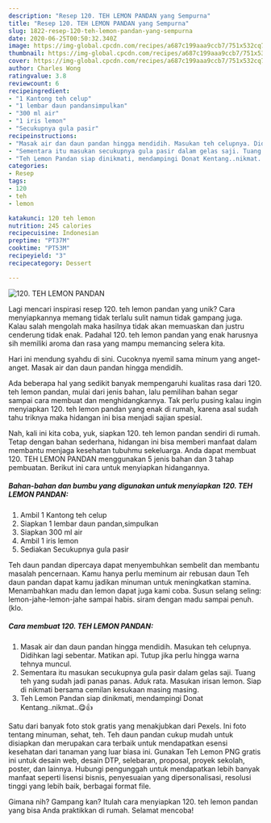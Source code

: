 ```yaml
---
description: "Resep 120. TEH LEMON PANDAN yang Sempurna"
title: "Resep 120. TEH LEMON PANDAN yang Sempurna"
slug: 1822-resep-120-teh-lemon-pandan-yang-sempurna
date: 2020-06-25T00:50:32.340Z
image: https://img-global.cpcdn.com/recipes/a687c199aaa9ccb7/751x532cq70/120-teh-lemon-pandan-foto-resep-utama.jpg
thumbnail: https://img-global.cpcdn.com/recipes/a687c199aaa9ccb7/751x532cq70/120-teh-lemon-pandan-foto-resep-utama.jpg
cover: https://img-global.cpcdn.com/recipes/a687c199aaa9ccb7/751x532cq70/120-teh-lemon-pandan-foto-resep-utama.jpg
author: Charles Wong
ratingvalue: 3.8
reviewcount: 6
recipeingredient:
- "1 Kantong teh celup"
- "1 lembar daun pandansimpulkan"
- "300 ml air"
- "1 iris lemon"
- "Secukupnya gula pasir"
recipeinstructions:
- "Masak air dan daun pandan hingga mendidih. Masukan teh celupnya. Didihkan lagi sebentar. Matikan api. Tutup jika perlu hingga warna tehnya muncul."
- "Sementara itu masukan secukupnya gula pasir dalam gelas saji. Tuang teh yang sudah jadi panas panas. Aduk rata. Masukan irisan lemon. Siap di nikmati bersama cemilan kesukaan masing masing."
- "Teh Lemon Pandan siap dinikmati, mendampingi Donat Kentang..nikmat..😋👍"
categories:
- Resep
tags:
- 120
- teh
- lemon

katakunci: 120 teh lemon 
nutrition: 245 calories
recipecuisine: Indonesian
preptime: "PT37M"
cooktime: "PT53M"
recipeyield: "3"
recipecategory: Dessert

---
```



![120. TEH LEMON PANDAN](https://img-global.cpcdn.com/recipes/a687c199aaa9ccb7/751x532cq70/120-teh-lemon-pandan-foto-resep-utama.jpg)

Lagi mencari inspirasi resep 120. teh lemon pandan yang unik? Cara menyiapkannya memang tidak terlalu sulit namun tidak gampang juga. Kalau salah mengolah maka hasilnya tidak akan memuaskan dan justru cenderung tidak enak. Padahal 120. teh lemon pandan yang enak harusnya sih memiliki aroma dan rasa yang mampu memancing selera kita.

Hari ini mendung syahdu di sini. Cucoknya nyemil sama minum yang anget-anget. Masak air dan daun pandan hingga mendidih.

Ada beberapa hal yang sedikit banyak mempengaruhi kualitas rasa dari 120. teh lemon pandan, mulai dari jenis bahan, lalu pemilihan bahan segar sampai cara membuat dan menghidangkannya. Tak perlu pusing kalau ingin menyiapkan 120. teh lemon pandan yang enak di rumah, karena asal sudah tahu triknya maka hidangan ini bisa menjadi sajian spesial.


Nah, kali ini kita coba, yuk, siapkan 120. teh lemon pandan sendiri di rumah. Tetap dengan bahan sederhana, hidangan ini bisa memberi manfaat dalam membantu menjaga kesehatan tubuhmu sekeluarga. Anda dapat membuat 120. TEH LEMON PANDAN menggunakan 5 jenis bahan dan 3 tahap pembuatan. Berikut ini cara untuk menyiapkan hidangannya.

<!--inarticleads1-->

##### Bahan-bahan dan bumbu yang digunakan untuk menyiapkan 120. TEH LEMON PANDAN:

1. Ambil 1 Kantong teh celup
1. Siapkan 1 lembar daun pandan,simpulkan
1. Siapkan 300 ml air
1. Ambil 1 iris lemon
1. Sediakan Secukupnya gula pasir


Teh daun pandan dipercaya dapat menyembuhkan sembelit dan membantu masalah pencernaan. Kamu hanya perlu meminum air rebusan daun Teh daun pandan dapat kamu jadikan minuman untuk meningkatkan stamina. Menambahkan madu dan lemon dapat juga kami coba. Susun selang seling: lemon-jahe-lemon-jahe sampai habis. siram dengan madu sampai penuh. (klo. 

<!--inarticleads2-->

##### Cara membuat 120. TEH LEMON PANDAN:

1. Masak air dan daun pandan hingga mendidih. Masukan teh celupnya. Didihkan lagi sebentar. Matikan api. Tutup jika perlu hingga warna tehnya muncul.
1. Sementara itu masukan secukupnya gula pasir dalam gelas saji. Tuang teh yang sudah jadi panas panas. Aduk rata. Masukan irisan lemon. Siap di nikmati bersama cemilan kesukaan masing masing.
1. Teh Lemon Pandan siap dinikmati, mendampingi Donat Kentang..nikmat..😋👍


Satu dari banyak foto stok gratis yang menakjubkan dari Pexels. Ini foto tentang minuman, sehat, teh. Teh daun pandan cukup mudah untuk disiapkan dan merupakan cara terbaik untuk mendapatkan esensi kesehatan dari tanaman yang luar biasa ini. Gunakan Teh Lemon PNG gratis ini untuk desain web, desain DTP, selebaran, proposal, proyek sekolah, poster, dan lainnya. Hubungi pengunggah untuk mendapatkan lebih banyak manfaat seperti lisensi bisnis, penyesuaian yang dipersonalisasi, resolusi tinggi yang lebih baik, berbagai format file. 

Gimana nih? Gampang kan? Itulah cara menyiapkan 120. teh lemon pandan yang bisa Anda praktikkan di rumah. Selamat mencoba!
